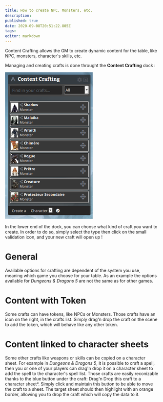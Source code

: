 ```yaml
---
title: How to create NPC, Monsters, etc.
description: 
published: true
date: 2020-09-08T20:51:22.805Z
tags: 
editor: markdown
---
```


Content Crafting allows the GM to create dynamic content for the table, like NPC, monsters, character's skills, etc.

Managing and creating crafts is done throught the **Content Crafting** dock : 

![content-crafting.png](/medias/content-crafting.png)

In the lower end of the dock, you can choose what kind of craft you want to create. In order to do so, simply select the type then click on the small validation icon, and your new craft will open up !

# General
Available options for crafting are dependent of the system you use, meaning which game you choose for your table. As an example the options available for *Dungeons & Dragons 5* are not the same as for other games.

# Content with Token
Some crafts can have tokens, like NPCs or Monsters. Those crafts have an icon on the right, in the crafts list. Simply drag'n drop the craft on the scene to add the token, which will behave like any other token.

# Content linked to character sheets
Some other crafts like weapons or skills can be copied on a character sheet. For example in *Dungeons & Dragons 5*, it is possible to craft a spell, then you or one of your players can drag'n drop it on a character sheet to add the spell to the character's spell list. Those crafts are easily reconizable thanks to the blue button under the craft: Drag'n Drop this craft to a character sheet*. Simply click and maintain this button to be able to move the craft to a sheet. The target sheet should then highlight with an orange border, allowing you to drop the craft which will copy the data to it.
